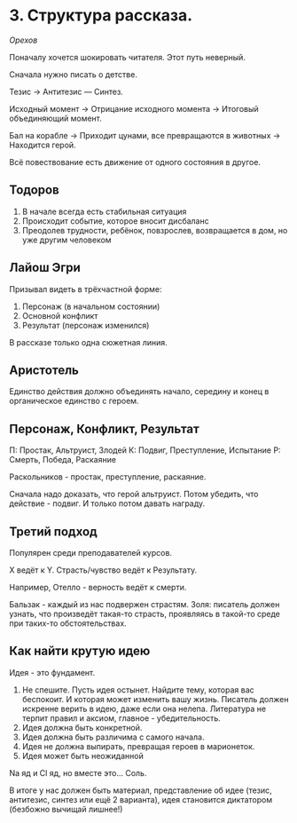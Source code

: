 # 3. Структура рассказа. 
_Орехов_

Поначалу хочется шокировать читателя. Этот путь неверный.

Сначала нужно писать о детстве. 

Тезис → Антитезис — Синтез. 

Исходный момент → Отрицание исходного момента →
Итоговый объединяющий момент.

Бал на корабле → Приходит цунами, все превращаются в животных → Находится герой.

Всё повествование есть движение от одного состояния в другое. 

## Тодоров

1.	В начале всегда есть стабильная ситуация
2.	Происходит событие, которое вносит дисбаланс
3.	Преодолев трудности, ребёнок, повзрослев, возвращается в дом, но уже другим человеком

## Лайош Эгри

Призывал видеть в трёхчастной форме:

1.	Персонаж (в начальном состоянии)
2.	Основной конфликт
3.	Результат (персонаж изменился)

В рассказе только одна сюжетная линия.

## Аристотель

Единство действия должно объединять начало, середину и конец в органическое единство с героем.

## Персонаж, Конфликт, Результат

П: Простак, Альтруист, Злодей
К: Подвиг, Преступление, Испытание
Р: Смерть, Победа, Раскаяние

Раскольников - простак, преступление, раскаяние.

Сначала надо доказать, что герой альтруист. Потом убедить, что действие - подвиг. И только потом давать награду.

## Третий подход

Популярен среди преподавателей курсов.

X ведёт к Y. Страсть/чувство ведёт к Результату. 

Например, Отелло - верность ведёт к смерти.

Бальзак - каждый из нас подвержен страстям. Золя: писатель должен узнать, что произведёт такая-то страсть, проявляясь в такой-то среде при таких-то обстоятельствах.

## Как найти крутую идею

Идея - это фундамент. 

1.	Не спешите. Пусть идея остынет. Найдите тему, которая вас беспокоит. И которая может изменить вашу жизнь. Писатель должен искренне верить в идею, даже если она нелепа. Литература не терпит правил и аксиом, главное - убедительность.
2.	Идея должна быть конкретной.
3.	Идея должна быть различима с самого начала.
4.	Идея не должна выпирать, превращая героев в марионеток.
5.	Идея может быть неожиданной

Na яд и Cl яд, но вместе это... Соль.

В итоге у нас должен быть материал, представление об идее (тезис, антитезис, синтез или ещё 2 варианта), идея становится диктатором (безбожно вычищай лишнее!)
